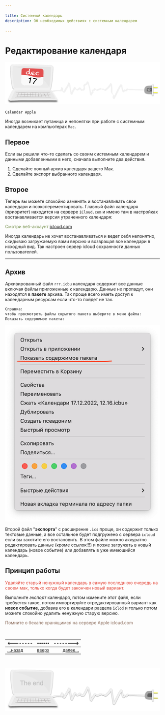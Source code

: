 ```yaml
---

title: Системный календарь
description: Об необходимых действиях с системным календарем

---
```


<div class="navi"><nav id="navi"><!-- js --></nav></div>

# Редактирование календаря

<span id="comp-start-img" class="img" onclick="imgResize(99,0.3)">![image-top](assets/svg/comp-ical.svg)</span>

	Calendar Apple

Иногда возникает путаница и непонятки при работе с системным календарем на компьютерах `Mac`.

## Первое

Если вы решили что-то сделать со своим системным календарем и данными добавленными в него, сначала выполните два действия.

1. Сделайте полный архив календаря вашего Мак.
2. Сделайте экспорт выбранного календаря.

   

## Второе

Теперь вы можете спокойно изменять и востанавливать свои календари и поэксперементировать. Главный файл календаря (приоритет) находится на сервере  `iCloud.com` и имено там в настройках востанавливается версия утраченного календаря:

<span style="color: #7C9655;">Cмотри веб-аккаунт [icloud.com](https://icloud.com)

Иногда календарь не хочет востанавливаться и ведет себя непонятно, скидываю загружаемую вами версию и возвращая все календари в исходный вид. Так настроен сервер icloud сохранности данных пользователей.

---

## Архив

Архивированный файл `rrr.icbu` календаря содержит все данные включая файлы приложенные к календарю. Данные не пропадут, они находятся в **пакете** архива. Так проще всего иметь доступ к календарным ресурсам если что-то пойдет не так.

	Справка: 
	чтобы просмотреть файлы скрытого пакета выберите в меню файла:  Показать содержимое пакета:

<span id="icbu-img" class="img" onclick="imgResize()">![img](assets/img/icbu.png)</span>

Второй файл "**экспорта**" с расширение `.ics` проще, он содержит только тектовые данные, а все остальное будет подгружено с сервера `icloud` если вы захотите его востановить. В этом файле можно аккуратно редактировать данные (кроме ссылок!!!) и позже загружать в новый календарь (новое событие) или добавлять в уже имеющийся календарь.

## Принцип работы

<span style="color: #e34234;">Удаляйте старый ненужный календарь в самую последнюю очередь на своем мак, только когда будет закончен новый вариант. 

Выполните *экспорт* календаря, потом измените этот файл, если требуется такое, потом импортируйте отредактированный вариант как **новое событие**, добавив его в календари раздела `iclod` и только потом можете спокойно удалить ненужную старую версию.

<span style="color: #8F7161;">Помните о бекапе хранящимся на сервере Apple icloud.com



<br>

|<--------|••••••|-------->|
|:---|:---:|---:|
[…назад](kakw-colors.md)|[вверх](#)|[далее…](pokoy-proval.md)

<br>

<span id="comp-end-img" class="img" onclick="imgResize()">![image-bottom](assets/svg/comp-end.svg)</span>


<script src="assets/js/navi.js"></script>